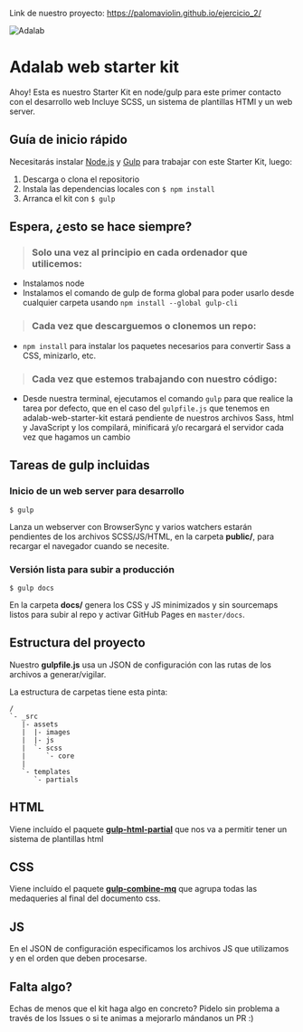 Link de nuestro proyecto: https://palomaviolin.github.io/ejercicio_2/

![Adalab](images/logo-adalab-80px.png)
# Adalab web starter kit
Ahoy! Esta es nuestro Starter Kit en node/gulp para este primer contacto con el desarrollo web
Incluye SCSS, un sistema de plantillas HTMl y un web server.

## Guía de inicio rápido
Necesitarás instalar [Node.js](https://nodejs.org/) y [Gulp](https://gulpjs.com) para trabajar con este Starter Kit, luego:
1. Descarga o clona el repositorio
2. Instala las dependencias locales con `$ npm install`
3. Arranca el kit con `$ gulp`

## Espera, ¿esto se hace siempre?
> ### Solo una vez al principio en cada ordenador que utilicemos:
- Instalamos node
- Instalamos el comando de gulp de forma global para poder usarlo desde cualquier carpeta usando `npm install --global gulp-cli`

> ### Cada vez que descarguemos o clonemos un repo:
- `npm install` para instalar los paquetes necesarios para convertir Sass a CSS, minizarlo, etc.

> ### Cada vez que estemos trabajando con nuestro código:
- Desde nuestra terminal, ejecutamos el comando `gulp` para que realice la tarea por defecto, que en el caso del `gulpfile.js` que tenemos en adalab-web-starter-kit estará pendiente de nuestros archivos Sass, html y JavaScript y los compilará, minificará y/o recargará el servidor cada vez que hagamos un cambio

## Tareas de gulp incluidas
### Inicio de un web server para desarrollo
```
$ gulp
```
Lanza un webserver con BrowserSync y varios watchers estarán pendientes de los archivos SCSS/JS/HTML, en la carpeta **public/**, para recargar el navegador cuando se necesite.

### Versión lista para subir a producción
```
$ gulp docs
```
En la carpeta **docs/** genera los CSS y JS minimizados y sin sourcemaps listos para subir al repo y activar GitHub Pages en `master/docs`.


## Estructura del proyecto
Nuestro **gulpfile.js** usa un JSON de configuración con las rutas de los archivos a generar/vigilar.

La estructura de carpetas tiene esta pinta:
```
/
`- _src
   |- assets
   |  |- images
   |  |- js
   |  `- scss
   |     `- core
   |
   `- templates
      `- partials

```

## HTML
Viene incluído el paquete [**gulp-html-partial**](https://www.npmjs.com/package/gulp-html-partial) que nos va a permitir tener un sistema de plantillas html

## CSS
Viene incluído el paquete [**gulp-combine-mq**](https://www.npmjs.com/package/gulp-combine-mq) que agrupa todas las medaqueries al final del documento css.


## JS
En el JSON de configuración especificamos los archivos JS que utilizamos y en el orden que deben procesarse.

## Falta algo?
Echas de menos que el kit haga algo en concreto? Pidelo sin problema a través de los Issues o si te animas a mejorarlo mándanos un PR :)
